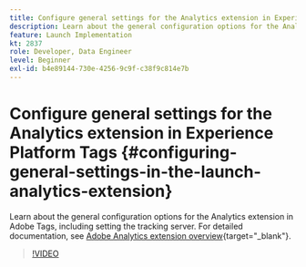 ```yaml
---
title: Configure general settings for the Analytics extension in Experience Platform Tags
description: Learn about the general configuration options for the Analytics extension in Adobe Tags, including setting the tracking server.
feature: Launch Implementation
kt: 2837
role: Developer, Data Engineer
level: Beginner
exl-id: b4e89144-730e-4256-9c9f-c38f9c814e7b
---
```

# Configure general settings for the Analytics extension in Experience Platform Tags {#configuring-general-settings-in-the-launch-analytics-extension}

Learn about the general configuration options for the Analytics extension in Adobe Tags, including setting the tracking server. For detailed documentation, see [Adobe Analytics extension overview](https://experienceleague.adobe.com/docs/experience-platform/tags/extensions/client/analytics/overview.html){target="_blank"}.

>[!VIDEO](https://video.tv.adobe.com/v/27093/?quality=12&learn=on)

